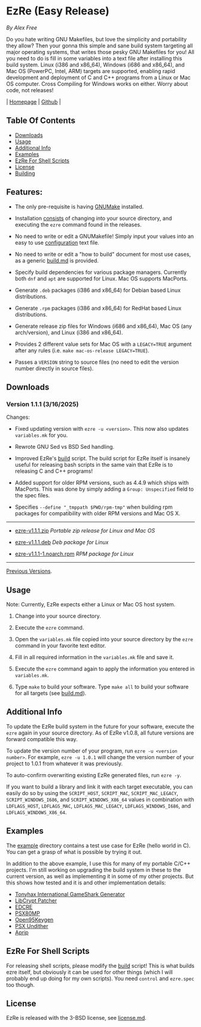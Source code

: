 # EzRe (Easy Release)

_By Alex Free_

Do you hate writing GNU Makefiles, but love the simplicity and portability they allow? Then your gonna this simple and sane build system targeting all major operating systems, that writes those pesky GNU Makefiles for you! All you need to do is fill in some variables into a text file after installing this build system. Linux (i386 and x86_64), Windows (i686 and x86_64), and Mac OS (PowerPC, Intel, ARM) targets are supported, enabling rapid development and deployment of C and C++ programs from a Linux or Mac OS computer. Cross Compiling for Windows works on either. Worry about code, not releases!

| [Homepage](https://alex-free.github.io/ezre) | [Github](https://github.com/alex-free/ezre) |

## Table Of Contents

* [Downloads](#downloads)
* [Usage](#usage)
* [Additional Info](#additional-info)
* [Examples](#examples)
* [EzRe For Shell Scripts](#ezre-for-shell-scripts)
* [License](#license)
* [Building](build.md)

## Features:

* The only pre-requisite is having [GNUMake](https://www.gnu.org/software/make/) installed.

* Installation [consists](#usage) of changing into your source directory, and executing the `ezre` command found in the releases.

* No need to write or edit a GNUMakefile! Simply input your values into an easy to use [configuration](https://github.com/alex-free/ezre/blob/master/template-files/variables.mk) text file.

* No need to write or edit a "how to build" document for most use cases, as a generic [build.md](https://github.com/alex-free/ezre/blob/master/template-files/build.md) is provided.

* Specify build dependencies for various package managers. Currently both `dnf` and `apt` are supported for Linux. Mac OS supports MacPorts.

* Generate `.deb` packages (i386 and x86_64) for Debian based Linux distributions.

* Generate `.rpm` packages (i386 and x86_64) for RedHat based Linux distributions.

* Generate release zip files for Windows (i686 and x86_64), Mac OS (any arch/version), and Linux (i386 and x86_64).

* Provides 2 different value sets for Mac OS with a `LEGACY=TRUE` argument after any rules (i.e. `make mac-os-release LEGACY=TRUE`).

* Passes a `VERSION` string to source files (no need to edit the version number directly in source files).

## Downloads

### Version 1.1.1 (3/16/2025)

Changes:

* Fixed updating version with `ezre -u <version>`. This now also updates `variables.mk` for you.

* Rewrote GNU Sed vs BSD Sed handling.

* Improved EzRe's [build](https://github.com/alex-free/ezre/blob/master/build) script. The build script for EzRe itself is insanely useful for releasing bash scripts in the same vain that EzRe is to releasing C and C++ programs!

* Added support for older RPM versions, such as 4.4.9 which ships with MacPorts. This was done by simply adding a `Group: Unspecified` field to the spec files.

* Specifies `--define "_tmppath $PWD/rpm-tmp"` when building rpm packages for compatibility with older RPM versions and Mac OS X.

---------------------------------------------

* [ezre-v1.1.1.zip](https://github.com/alex-free/ezre/releases/download/v1.1.1/ezre-v1.1.1.zip) _Portable zip release for Linux and Mac OS_

* [ezre-v1.1.1.deb](https://github.com/alex-free/ezre/releases/download/v1.1.1/ezre-v1.1.1.deb) _Deb package for Linux_

* [ezre-v1.1.1-1.noarch.rpm](https://github.com/alex-free/ezre/releases/download/v1.1.1/ezre-v1.1.1-1.noarch.rpm) _RPM package for Linux_

---------------------------------------------

[Previous Versions](changelog.md).

## Usage

Note: Currently, EzRe expects either a Linux or Mac OS host system.

1) Change into your source directory.

2) Execute the `ezre` command.

3) Open the `variables.mk` file copied into your source directory by the `ezre` command in your favorite text editor.

4) Fill in all required information in the `variables.mk` file and save it.

5) Execute the `ezre` command again to apply the information you entered in `variables.mk`.

6) Type `make` to build your software. Type `make all` to build your software for all targets (see [build.md](template-files/build.md)).

## Additional Info

To update the EzRe build system in the future for your software, execute the `ezre` again in your source directory. As of EzRe v1.0.8, all future versions are forward compatible this way.

To update the version number of your program, run `ezre -u <version number>`. For example,  `ezre -u 1.0.1` will change the version number of your project to 1.0.1 from whatever it was previously.

To auto-confirm overwriting existing EzRe generated files, run `ezre -y`.

If you want to build a library and link it with each target executable, you can easily do so by using the `SCRIPT_HOST`, `SCRIPT_MAC`, `SCRIPT_MAC_LEGACY`, `SCRIPT_WINDOWS_I686`, and `SCRIPT_WINDOWS_X86_64` values in combination with `LDFLAGS_HOST`, `LDFLAGS_MAC`, `LDFLAGS_MAC_LEGACY`, `LDFLAGS_WINDOWS_I686`, and `LDFLAGS_WINDOWS_X86_64`.

## Examples

The [example](https://github.com/alex-free/ezre/blob/master/example) directory contains a test use case for EzRe (hello world in C). You can get a grasp of what is possible by trying it out.

In addition to the above example, I use this for many of my portable C/C++ projects. I'm still working on upgrading the build system in these to the current version, as well as implementing it in some of my other projects. But this shows how tested and it is and other implementation details:

* [Tonyhax International GameShark Generator](https://github.com/alex-free/tonyhax-international-gameshark-generator)
* [LibCrypt Patcher](https://github.com/alex-free/libcrypt-patcher)
* [EDCRE](https://github.com/alex-free/edcre)
* [PSX80MP](https://github.com/alex-free/psx80mp)
* [Open95Keygen](https://github.com/alex-free/open95keygen)
* [PSX Undither](https://github.com/alex-free/psx-undither)
* [Aprip](https://github.com/alex-free/aprip)

## EzRe For Shell Scripts

For releasing shell scripts, please modify the [build](https://github.com/alex-free/ezre/blob/master/build) script! This is what builds ezre itself, but obviously it can be used for other things (which I will probably end up doing for my own scripts). You need `control` and `ezre.spec` too though.

## License

EzRe is released with the 3-BSD license, see [license.md](license.md).
